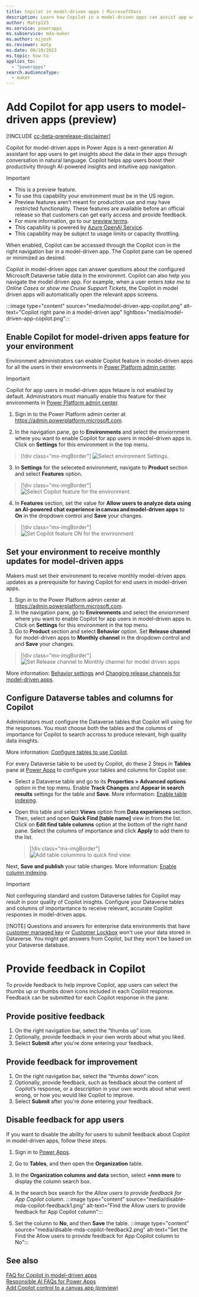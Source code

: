 ```yaml
---
title: Copilot in model-driven apps | MicrosoftDocs
description: Learn how Copilot in a model-driven apps can assist app users.
author: Mattp123
ms.service: powerapps
ms.subservice: mda-maker
ms.author: mijosh
ms.reviewer: matp
ms.date: 08/10/2023
ms.topic: how-to
applies_to: 
  - "powerapps"
search.audienceType: 
  - maker
---
```

# Add Copilot for app users to model-driven apps (preview)

[!INCLUDE [cc-beta-prerelease-disclaimer](../../includes/cc-beta-prerelease-disclaimer.md)]

Copilot for model-driven apps in Power Apps is a next-generation AI assistant for app users to get insights about the data in their apps through conversation in natural language. Copilot helps app users boost their productivity through AI-powered insights and intuitive app navigation.

> [!IMPORTANT]
>
> - This is a preview feature.
> - To use this capability your environment must be in the US region.
> - Preview features aren’t meant for production use and may have restricted functionality. These features are available before an official release so that customers can get early access and provide feedback.
> - For more information, go to our [preview terms](https://go.microsoft.com/fwlink/?linkid=2189520).
> - This capability is powered by [Azure OpenAI Service](/azure/cognitive-services/openai/overview).
> - This capability  may be subject to usage limits or capacity throttling.

When enabled, Copilot can be accessed through the Copilot icon in the right navigation bar in a model-driven app. The Copilot pane can be opened or minimized as desired. 

Copilot in model-driven apps can answer questions about the configured Microsoft Dataverse table data in the environmnt. Copilot can also help you navigate the model driven app. For example, when a user enters *take me to Online Cases* or *show me Cruise Support Tickets*, the Copilot in model driven apps will automatically open the relevant apps screens.

:::image type="content" source="media/model-driven-app-copilot.png" alt-text="Copilot right pane in a model-driven app" lightbox="media/model-driven-app-copilot.png":::

## Enable Copilot for model-driven apps feature for your environment
Environment administrators can enable Copilot feature in model-driven apps for all the users in their environments in [Power Platform admin center](https://admin.powerplatform.microsoft.com).

  > [!IMPORTANT]
  > Copilot for app users in model-driven apps fetaure is not enabled by default. Administrators must manually enable this feature for their environments in [Power Platform admin center](https://admin.powerplatform.microsoft.com).

1. Sign in to the Power Platform admin center at https://admin.powerplatform.microsoft.com.

2. In the navigation pane, go to **Environments** and select the enviornment where you want to enable Copilot for app users in model-driven apps in. Click on **Settings** for this environment in the top menu.

  > [!div class="mx-imgBorder"]
  > ![Select environment Settings.](media/Environment_settings.png)
 
3. In **Settings** for the seleceted environment, navigate to **Product** section and select **Features** option.

  > [!div class="mx-imgBorder"]
  > ![Select Copilot feature for the environment.](media/Environment_features.png)

4. In **Features** section, set the value for **Allow users to analyze data using an AI-powered chat experience in canvas and model-driven apps** to **On** in the dropdown control and **Save** your changes.
   
  > [!div class="mx-imgBorder"]
  > ![Set Copilot feature ON for the envrironment](media/Copilot_for_apps_users_ON.png)

 
## Set your environment to receive monthly updates for model-driven apps
Makers must set their environment to receive monthly model-driven apps updates as a prerequisite for having Copilot for end users in model-driven apps.
1. Sign in to the Power Platform admin center at https://admin.powerplatform.microsoft.com.
2. In the navigation pane, go to **Environments** and select the enviornment where you want to enable Copilot for app users in model-driven apps in. Click on **Settings** for this environment in the top menu.
3.  Go to **Product** section and select **Behavior** option.  Set **Release channel** for model-driven apps to **Monthly channel** in the dropdown control and and **Save** your changes.
   
  > [!div class="mx-imgBorder"]
  > ![Set Release channel to Monthly channel for model driven apps](media/Behavior_release_channel.png)

 More information: [Behavior settings](/power-platform/admin/settings-behavior#settings) and [Changing release channels for model-driven apps](channel-change.md).
 
## Configure Dataverse tables and columns for Copilot 
   
Administators must configure the Dataverse tables that Copilot will using for the responses. You must choose both the tables and the columns of importance for Copilot to search accross to produce relevant, high quality data inisghts.

More information: [Configure tables to use Copilot](https://learn.microsoft.com/en-us/power-apps/maker/data-platform/table-settings-for-copilot).

For every Dataverse table to be used by Copilot, do these 2 Steps in **Tables** pane at [Power Apps](https://make.powerapps.com/) to configure your tables and columns for Copilot use:

* Select a Dataverse table and go to its **Properties > Advanced options** option in the top menu. Enable **Track Changes** and **Appear in search results** settings for the table and **Save**. More information: [Enable table indexing](https://learn.microsoft.com/en-us/power-apps/maker/data-platform/table-settings-for-copilot#enable-indexing).
 

* Open this table and select **Views** option from **Data experiences** section. Then, select and open **Quick Find [table name]** view in from the list. Click on **Edit find table columns** option at the bottom of the right hand pane. Select the columns of importance and click **Apply** to add them to the list. 

  > [!div class="mx-imgBorder"]
  > ![Add table colummns to quick find view](media/Index_columns.png)

Next, **Save and publish** your table changes. More information: [Enable column indexing](https://learn.microsoft.com/en-us/power-apps/maker/data-platform/table-settings-for-copilot#configure-columns).

  > [!IMPORTANT]
  > Not confeguring standard and custom Dataverse tables for Copilot may result in poor quality of Copilot inisghts. Configure your Dataverse tables and columns of importantance to receive relevant, accurate Coplilot responses in model-driven apps.
> 
  > [!NOTE]
  > Questions and answers for enterprise data environments that have [customer managed key](/power-platform/admin/customer-managed-key) or [Customer Lockbox](/power-platform/admin/about-lockbox) won't use your data stored in Dataverse. You might get answers from Copilot, but they won't be based on your Dataverse database.

# Provide feedback in Copilot

To provide feedback to help improve Copilot, app users can select the thumbs up or thumbs down icons included in each Copilot response. Feedback can be submitted for each Copilot response in the pane.

## Provide positive feedback

1. On the right navigation bar, select the “thumbs up” icon.
1. Optionally, provide feedback in your own words about what you liked.
1. Select **Submit** after you're done entering your feedback.

## Provide feedback for improvement

1. On the right navigation bar, select the “thumbs down” icon.
1. Optionally, provide feedback, such as feedback about the content of Copilot’s response, or a description in your own words about what went wrong, or how you would like Copilot to improve.
1. Select **Submit** after you're done entering your feedback.

## Disable feedback for app users 

If you want to disable the ability for users to submit feedback about Copilot in model-driven apps, follow these steps.

1. Sign in to [Power Apps](https://make.powerapps.com/).
1. Go to **Tables**, and then open the **Organization** table.
1. In the **Organization columns and data** section, select **+nnn more** to display the column search box.
1. In the search box search for the *Allow users to provide feedback for App Copilot* column.
   :::image type="content" source="media/disable-mda-copilot-feedback1.png" alt-text="Find the Allow users to provide feedback for App Copilot column":::

1. Set the column to **No**, and then **Save** the table.
   :::image type="content" source="media/disable-mda-copilot-feedback2.png" alt-text="Set the Find the Allow users to provide feedback for App Copilot column to No":::

## See also

[FAQ for Copilot in model-driven apps](../common/faqs-copilot-model-driven-app.md) <br />
[Responsible AI FAQs for Power Apps](../common/responsible-ai-overview.md) <br />
[Add Copilot control to a canvas app (preview)](../canvas-apps/add-ai-copilot.md)
